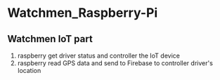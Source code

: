 # Watchmen_Raspberry-Pi
## Watchmen IoT part

1.  raspberry get driver status and controller the IoT device
2.  raspberry read GPS data and send to Firebase to controller driver's location 

